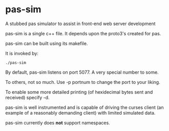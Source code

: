 # pas-sim

A stubbed pas simulator to assist in front-end web server development

pas-sim is a single c++ file. It depends upon the proto3's created for pas.

pas-sim can be built using its makefile.

It is invoked by:

    ./pas-sim
 
By default, pas-sim listens on port 5077. A very special number to some.

To others, not so much. Use -p portnum to change the port to your liking.

To enable some more detailed printing (of hexidecimal bytes sent and
received) specify -d.

pas-sim is well instrumented and is capable of driving the curses client
(an example of a reasonably demanding client) with limited simulated data.

pas-sim currently does **not** support namespaces.
